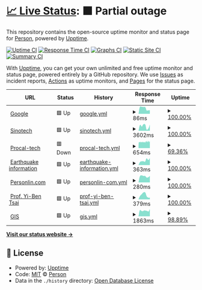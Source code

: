 # [📈 Live Status](https://personlin.github.io/website_uptime): <!--live status--> **🟧 Partial outage**

This repository contains the open-source uptime monitor and status page for [Person](http://personlin.pixnet.net/blog), powered by [Upptime](https://github.com/upptime/upptime).

[![Uptime CI](https://github.com/koj-co/upptime/workflows/Uptime%20CI/badge.svg)](https://github.com/koj-co/upptime/actions?query=workflow%3A%22Uptime+CI%22)
[![Response Time CI](https://github.com/koj-co/upptime/workflows/Response%20Time%20CI/badge.svg)](https://github.com/koj-co/upptime/actions?query=workflow%3A%22Response+Time+CI%22)
[![Graphs CI](https://github.com/koj-co/upptime/workflows/Graphs%20CI/badge.svg)](https://github.com/koj-co/upptime/actions?query=workflow%3A%22Graphs+CI%22)
[![Static Site CI](https://github.com/koj-co/upptime/workflows/Static%20Site%20CI/badge.svg)](https://github.com/koj-co/upptime/actions?query=workflow%3A%22Static+Site+CI%22)
[![Summary CI](https://github.com/koj-co/upptime/workflows/Summary%20CI/badge.svg)](https://github.com/koj-co/upptime/actions?query=workflow%3A%22Summary+CI%22)

With [Upptime](https://upptime.js.org), you can get your own unlimited and free uptime monitor and status page, powered entirely by a GitHub repository. We use [Issues](https://github.com/personlin/website_uptime/issues) as incident reports, [Actions](https://github.com/personlin/website_uptime/actions) as uptime monitors, and [Pages](https://personlin.github.io/website_uptime) for the status page.

<!--start: status pages-->
<!-- This summary is generated by Upptime (https://github.com/upptime/upptime) -->
<!-- Do not edit this manually, your changes will be overwritten -->
<!-- prettier-ignore -->
| URL | Status | History | Response Time | Uptime |
| --- | ------ | ------- | ------------- | ------ |
| <img alt="" src="https://favicons.githubusercontent.com/www.google.com" height="13"> [Google](https://www.google.com) | 🟩 Up | [google.yml](https://github.com/personlin/website_uptime/commits/master/history/google.yml) | <details><summary><img alt="Response time graph" src="./graphs/google/response-time-week.png" height="20"> 86ms</summary><br><a href="https://personlin.github.io/website_uptime/history/google"><img alt="Response time 109" src="https://img.shields.io/endpoint?url=https%3A%2F%2Fraw.githubusercontent.com%2Fpersonlin%2Fwebsite_uptime%2Fmaster%2Fapi%2Fgoogle%2Fresponse-time.json"></a><br><a href="https://personlin.github.io/website_uptime/history/google"><img alt="24-hour response time 56" src="https://img.shields.io/endpoint?url=https%3A%2F%2Fraw.githubusercontent.com%2Fpersonlin%2Fwebsite_uptime%2Fmaster%2Fapi%2Fgoogle%2Fresponse-time-day.json"></a><br><a href="https://personlin.github.io/website_uptime/history/google"><img alt="7-day response time 86" src="https://img.shields.io/endpoint?url=https%3A%2F%2Fraw.githubusercontent.com%2Fpersonlin%2Fwebsite_uptime%2Fmaster%2Fapi%2Fgoogle%2Fresponse-time-week.json"></a><br><a href="https://personlin.github.io/website_uptime/history/google"><img alt="30-day response time 109" src="https://img.shields.io/endpoint?url=https%3A%2F%2Fraw.githubusercontent.com%2Fpersonlin%2Fwebsite_uptime%2Fmaster%2Fapi%2Fgoogle%2Fresponse-time-month.json"></a><br><a href="https://personlin.github.io/website_uptime/history/google"><img alt="1-year response time 109" src="https://img.shields.io/endpoint?url=https%3A%2F%2Fraw.githubusercontent.com%2Fpersonlin%2Fwebsite_uptime%2Fmaster%2Fapi%2Fgoogle%2Fresponse-time-year.json"></a></details> | <details><summary><a href="https://personlin.github.io/website_uptime/history/google">100.00%</a></summary><a href="https://personlin.github.io/website_uptime/history/google"><img alt="All-time uptime 99.99%" src="https://img.shields.io/endpoint?url=https%3A%2F%2Fraw.githubusercontent.com%2Fpersonlin%2Fwebsite_uptime%2Fmaster%2Fapi%2Fgoogle%2Fuptime.json"></a><br><a href="https://personlin.github.io/website_uptime/history/google"><img alt="24-hour uptime 100.00%" src="https://img.shields.io/endpoint?url=https%3A%2F%2Fraw.githubusercontent.com%2Fpersonlin%2Fwebsite_uptime%2Fmaster%2Fapi%2Fgoogle%2Fuptime-day.json"></a><br><a href="https://personlin.github.io/website_uptime/history/google"><img alt="7-day uptime 100.00%" src="https://img.shields.io/endpoint?url=https%3A%2F%2Fraw.githubusercontent.com%2Fpersonlin%2Fwebsite_uptime%2Fmaster%2Fapi%2Fgoogle%2Fuptime-week.json"></a><br><a href="https://personlin.github.io/website_uptime/history/google"><img alt="30-day uptime 99.95%" src="https://img.shields.io/endpoint?url=https%3A%2F%2Fraw.githubusercontent.com%2Fpersonlin%2Fwebsite_uptime%2Fmaster%2Fapi%2Fgoogle%2Fuptime-month.json"></a><br><a href="https://personlin.github.io/website_uptime/history/google"><img alt="1-year uptime 99.99%" src="https://img.shields.io/endpoint?url=https%3A%2F%2Fraw.githubusercontent.com%2Fpersonlin%2Fwebsite_uptime%2Fmaster%2Fapi%2Fgoogle%2Fuptime-year.json"></a></details>
| <img alt="" src="https://favicons.githubusercontent.com/www.sinotech.org.tw" height="13"> [Sinotech](https://www.sinotech.org.tw) | 🟩 Up | [sinotech.yml](https://github.com/personlin/website_uptime/commits/master/history/sinotech.yml) | <details><summary><img alt="Response time graph" src="./graphs/sinotech/response-time-week.png" height="20"> 3602ms</summary><br><a href="https://personlin.github.io/website_uptime/history/sinotech"><img alt="Response time 2753" src="https://img.shields.io/endpoint?url=https%3A%2F%2Fraw.githubusercontent.com%2Fpersonlin%2Fwebsite_uptime%2Fmaster%2Fapi%2Fsinotech%2Fresponse-time.json"></a><br><a href="https://personlin.github.io/website_uptime/history/sinotech"><img alt="24-hour response time 4716" src="https://img.shields.io/endpoint?url=https%3A%2F%2Fraw.githubusercontent.com%2Fpersonlin%2Fwebsite_uptime%2Fmaster%2Fapi%2Fsinotech%2Fresponse-time-day.json"></a><br><a href="https://personlin.github.io/website_uptime/history/sinotech"><img alt="7-day response time 3602" src="https://img.shields.io/endpoint?url=https%3A%2F%2Fraw.githubusercontent.com%2Fpersonlin%2Fwebsite_uptime%2Fmaster%2Fapi%2Fsinotech%2Fresponse-time-week.json"></a><br><a href="https://personlin.github.io/website_uptime/history/sinotech"><img alt="30-day response time 2753" src="https://img.shields.io/endpoint?url=https%3A%2F%2Fraw.githubusercontent.com%2Fpersonlin%2Fwebsite_uptime%2Fmaster%2Fapi%2Fsinotech%2Fresponse-time-month.json"></a><br><a href="https://personlin.github.io/website_uptime/history/sinotech"><img alt="1-year response time 2753" src="https://img.shields.io/endpoint?url=https%3A%2F%2Fraw.githubusercontent.com%2Fpersonlin%2Fwebsite_uptime%2Fmaster%2Fapi%2Fsinotech%2Fresponse-time-year.json"></a></details> | <details><summary><a href="https://personlin.github.io/website_uptime/history/sinotech">100.00%</a></summary><a href="https://personlin.github.io/website_uptime/history/sinotech"><img alt="All-time uptime 99.84%" src="https://img.shields.io/endpoint?url=https%3A%2F%2Fraw.githubusercontent.com%2Fpersonlin%2Fwebsite_uptime%2Fmaster%2Fapi%2Fsinotech%2Fuptime.json"></a><br><a href="https://personlin.github.io/website_uptime/history/sinotech"><img alt="24-hour uptime 100.00%" src="https://img.shields.io/endpoint?url=https%3A%2F%2Fraw.githubusercontent.com%2Fpersonlin%2Fwebsite_uptime%2Fmaster%2Fapi%2Fsinotech%2Fuptime-day.json"></a><br><a href="https://personlin.github.io/website_uptime/history/sinotech"><img alt="7-day uptime 100.00%" src="https://img.shields.io/endpoint?url=https%3A%2F%2Fraw.githubusercontent.com%2Fpersonlin%2Fwebsite_uptime%2Fmaster%2Fapi%2Fsinotech%2Fuptime-week.json"></a><br><a href="https://personlin.github.io/website_uptime/history/sinotech"><img alt="30-day uptime 99.84%" src="https://img.shields.io/endpoint?url=https%3A%2F%2Fraw.githubusercontent.com%2Fpersonlin%2Fwebsite_uptime%2Fmaster%2Fapi%2Fsinotech%2Fuptime-month.json"></a><br><a href="https://personlin.github.io/website_uptime/history/sinotech"><img alt="1-year uptime 99.84%" src="https://img.shields.io/endpoint?url=https%3A%2F%2Fraw.githubusercontent.com%2Fpersonlin%2Fwebsite_uptime%2Fmaster%2Fapi%2Fsinotech%2Fuptime-year.json"></a></details>
| <img alt="" src="https://favicons.githubusercontent.com/iot.procal-tech.com" height="13"> [Procal-tech](http://iot.procal-tech.com) | 🟥 Down | [procal-tech.yml](https://github.com/personlin/website_uptime/commits/master/history/procal-tech.yml) | <details><summary><img alt="Response time graph" src="./graphs/procal-tech/response-time-week.png" height="20"> 654ms</summary><br><a href="https://personlin.github.io/website_uptime/history/procal-tech"><img alt="Response time 601" src="https://img.shields.io/endpoint?url=https%3A%2F%2Fraw.githubusercontent.com%2Fpersonlin%2Fwebsite_uptime%2Fmaster%2Fapi%2Fprocal-tech%2Fresponse-time.json"></a><br><a href="https://personlin.github.io/website_uptime/history/procal-tech"><img alt="24-hour response time 733" src="https://img.shields.io/endpoint?url=https%3A%2F%2Fraw.githubusercontent.com%2Fpersonlin%2Fwebsite_uptime%2Fmaster%2Fapi%2Fprocal-tech%2Fresponse-time-day.json"></a><br><a href="https://personlin.github.io/website_uptime/history/procal-tech"><img alt="7-day response time 654" src="https://img.shields.io/endpoint?url=https%3A%2F%2Fraw.githubusercontent.com%2Fpersonlin%2Fwebsite_uptime%2Fmaster%2Fapi%2Fprocal-tech%2Fresponse-time-week.json"></a><br><a href="https://personlin.github.io/website_uptime/history/procal-tech"><img alt="30-day response time 601" src="https://img.shields.io/endpoint?url=https%3A%2F%2Fraw.githubusercontent.com%2Fpersonlin%2Fwebsite_uptime%2Fmaster%2Fapi%2Fprocal-tech%2Fresponse-time-month.json"></a><br><a href="https://personlin.github.io/website_uptime/history/procal-tech"><img alt="1-year response time 601" src="https://img.shields.io/endpoint?url=https%3A%2F%2Fraw.githubusercontent.com%2Fpersonlin%2Fwebsite_uptime%2Fmaster%2Fapi%2Fprocal-tech%2Fresponse-time-year.json"></a></details> | <details><summary><a href="https://personlin.github.io/website_uptime/history/procal-tech">69.36%</a></summary><a href="https://personlin.github.io/website_uptime/history/procal-tech"><img alt="All-time uptime 63.49%" src="https://img.shields.io/endpoint?url=https%3A%2F%2Fraw.githubusercontent.com%2Fpersonlin%2Fwebsite_uptime%2Fmaster%2Fapi%2Fprocal-tech%2Fuptime.json"></a><br><a href="https://personlin.github.io/website_uptime/history/procal-tech"><img alt="24-hour uptime 61.79%" src="https://img.shields.io/endpoint?url=https%3A%2F%2Fraw.githubusercontent.com%2Fpersonlin%2Fwebsite_uptime%2Fmaster%2Fapi%2Fprocal-tech%2Fuptime-day.json"></a><br><a href="https://personlin.github.io/website_uptime/history/procal-tech"><img alt="7-day uptime 69.36%" src="https://img.shields.io/endpoint?url=https%3A%2F%2Fraw.githubusercontent.com%2Fpersonlin%2Fwebsite_uptime%2Fmaster%2Fapi%2Fprocal-tech%2Fuptime-week.json"></a><br><a href="https://personlin.github.io/website_uptime/history/procal-tech"><img alt="30-day uptime 63.49%" src="https://img.shields.io/endpoint?url=https%3A%2F%2Fraw.githubusercontent.com%2Fpersonlin%2Fwebsite_uptime%2Fmaster%2Fapi%2Fprocal-tech%2Fuptime-month.json"></a><br><a href="https://personlin.github.io/website_uptime/history/procal-tech"><img alt="1-year uptime 63.49%" src="https://img.shields.io/endpoint?url=https%3A%2F%2Fraw.githubusercontent.com%2Fpersonlin%2Fwebsite_uptime%2Fmaster%2Fapi%2Fprocal-tech%2Fuptime-year.json"></a></details>
| <img alt="" src="https://favicons.githubusercontent.com/earthquake.personlin.com" height="13"> [Earthquake information](https://earthquake.personlin.com/) | 🟩 Up | [earthquake-information.yml](https://github.com/personlin/website_uptime/commits/master/history/earthquake-information.yml) | <details><summary><img alt="Response time graph" src="./graphs/earthquake-information/response-time-week.png" height="20"> 363ms</summary><br><a href="https://personlin.github.io/website_uptime/history/earthquake-information"><img alt="Response time 322" src="https://img.shields.io/endpoint?url=https%3A%2F%2Fraw.githubusercontent.com%2Fpersonlin%2Fwebsite_uptime%2Fmaster%2Fapi%2Fearthquake-information%2Fresponse-time.json"></a><br><a href="https://personlin.github.io/website_uptime/history/earthquake-information"><img alt="24-hour response time 539" src="https://img.shields.io/endpoint?url=https%3A%2F%2Fraw.githubusercontent.com%2Fpersonlin%2Fwebsite_uptime%2Fmaster%2Fapi%2Fearthquake-information%2Fresponse-time-day.json"></a><br><a href="https://personlin.github.io/website_uptime/history/earthquake-information"><img alt="7-day response time 363" src="https://img.shields.io/endpoint?url=https%3A%2F%2Fraw.githubusercontent.com%2Fpersonlin%2Fwebsite_uptime%2Fmaster%2Fapi%2Fearthquake-information%2Fresponse-time-week.json"></a><br><a href="https://personlin.github.io/website_uptime/history/earthquake-information"><img alt="30-day response time 322" src="https://img.shields.io/endpoint?url=https%3A%2F%2Fraw.githubusercontent.com%2Fpersonlin%2Fwebsite_uptime%2Fmaster%2Fapi%2Fearthquake-information%2Fresponse-time-month.json"></a><br><a href="https://personlin.github.io/website_uptime/history/earthquake-information"><img alt="1-year response time 322" src="https://img.shields.io/endpoint?url=https%3A%2F%2Fraw.githubusercontent.com%2Fpersonlin%2Fwebsite_uptime%2Fmaster%2Fapi%2Fearthquake-information%2Fresponse-time-year.json"></a></details> | <details><summary><a href="https://personlin.github.io/website_uptime/history/earthquake-information">100.00%</a></summary><a href="https://personlin.github.io/website_uptime/history/earthquake-information"><img alt="All-time uptime 100.00%" src="https://img.shields.io/endpoint?url=https%3A%2F%2Fraw.githubusercontent.com%2Fpersonlin%2Fwebsite_uptime%2Fmaster%2Fapi%2Fearthquake-information%2Fuptime.json"></a><br><a href="https://personlin.github.io/website_uptime/history/earthquake-information"><img alt="24-hour uptime 100.00%" src="https://img.shields.io/endpoint?url=https%3A%2F%2Fraw.githubusercontent.com%2Fpersonlin%2Fwebsite_uptime%2Fmaster%2Fapi%2Fearthquake-information%2Fuptime-day.json"></a><br><a href="https://personlin.github.io/website_uptime/history/earthquake-information"><img alt="7-day uptime 100.00%" src="https://img.shields.io/endpoint?url=https%3A%2F%2Fraw.githubusercontent.com%2Fpersonlin%2Fwebsite_uptime%2Fmaster%2Fapi%2Fearthquake-information%2Fuptime-week.json"></a><br><a href="https://personlin.github.io/website_uptime/history/earthquake-information"><img alt="30-day uptime 100.00%" src="https://img.shields.io/endpoint?url=https%3A%2F%2Fraw.githubusercontent.com%2Fpersonlin%2Fwebsite_uptime%2Fmaster%2Fapi%2Fearthquake-information%2Fuptime-month.json"></a><br><a href="https://personlin.github.io/website_uptime/history/earthquake-information"><img alt="1-year uptime 100.00%" src="https://img.shields.io/endpoint?url=https%3A%2F%2Fraw.githubusercontent.com%2Fpersonlin%2Fwebsite_uptime%2Fmaster%2Fapi%2Fearthquake-information%2Fuptime-year.json"></a></details>
| <img alt="" src="https://favicons.githubusercontent.com/www.personlin.com" height="13"> [Personlin.com](https://www.personlin.com/) | 🟩 Up | [personlin-com.yml](https://github.com/personlin/website_uptime/commits/master/history/personlin-com.yml) | <details><summary><img alt="Response time graph" src="./graphs/personlin-com/response-time-week.png" height="20"> 280ms</summary><br><a href="https://personlin.github.io/website_uptime/history/personlin-com"><img alt="Response time 348" src="https://img.shields.io/endpoint?url=https%3A%2F%2Fraw.githubusercontent.com%2Fpersonlin%2Fwebsite_uptime%2Fmaster%2Fapi%2Fpersonlin-com%2Fresponse-time.json"></a><br><a href="https://personlin.github.io/website_uptime/history/personlin-com"><img alt="24-hour response time 295" src="https://img.shields.io/endpoint?url=https%3A%2F%2Fraw.githubusercontent.com%2Fpersonlin%2Fwebsite_uptime%2Fmaster%2Fapi%2Fpersonlin-com%2Fresponse-time-day.json"></a><br><a href="https://personlin.github.io/website_uptime/history/personlin-com"><img alt="7-day response time 280" src="https://img.shields.io/endpoint?url=https%3A%2F%2Fraw.githubusercontent.com%2Fpersonlin%2Fwebsite_uptime%2Fmaster%2Fapi%2Fpersonlin-com%2Fresponse-time-week.json"></a><br><a href="https://personlin.github.io/website_uptime/history/personlin-com"><img alt="30-day response time 348" src="https://img.shields.io/endpoint?url=https%3A%2F%2Fraw.githubusercontent.com%2Fpersonlin%2Fwebsite_uptime%2Fmaster%2Fapi%2Fpersonlin-com%2Fresponse-time-month.json"></a><br><a href="https://personlin.github.io/website_uptime/history/personlin-com"><img alt="1-year response time 348" src="https://img.shields.io/endpoint?url=https%3A%2F%2Fraw.githubusercontent.com%2Fpersonlin%2Fwebsite_uptime%2Fmaster%2Fapi%2Fpersonlin-com%2Fresponse-time-year.json"></a></details> | <details><summary><a href="https://personlin.github.io/website_uptime/history/personlin-com">100.00%</a></summary><a href="https://personlin.github.io/website_uptime/history/personlin-com"><img alt="All-time uptime 100.00%" src="https://img.shields.io/endpoint?url=https%3A%2F%2Fraw.githubusercontent.com%2Fpersonlin%2Fwebsite_uptime%2Fmaster%2Fapi%2Fpersonlin-com%2Fuptime.json"></a><br><a href="https://personlin.github.io/website_uptime/history/personlin-com"><img alt="24-hour uptime 100.00%" src="https://img.shields.io/endpoint?url=https%3A%2F%2Fraw.githubusercontent.com%2Fpersonlin%2Fwebsite_uptime%2Fmaster%2Fapi%2Fpersonlin-com%2Fuptime-day.json"></a><br><a href="https://personlin.github.io/website_uptime/history/personlin-com"><img alt="7-day uptime 100.00%" src="https://img.shields.io/endpoint?url=https%3A%2F%2Fraw.githubusercontent.com%2Fpersonlin%2Fwebsite_uptime%2Fmaster%2Fapi%2Fpersonlin-com%2Fuptime-week.json"></a><br><a href="https://personlin.github.io/website_uptime/history/personlin-com"><img alt="30-day uptime 100.00%" src="https://img.shields.io/endpoint?url=https%3A%2F%2Fraw.githubusercontent.com%2Fpersonlin%2Fwebsite_uptime%2Fmaster%2Fapi%2Fpersonlin-com%2Fuptime-month.json"></a><br><a href="https://personlin.github.io/website_uptime/history/personlin-com"><img alt="1-year uptime 100.00%" src="https://img.shields.io/endpoint?url=https%3A%2F%2Fraw.githubusercontent.com%2Fpersonlin%2Fwebsite_uptime%2Fmaster%2Fapi%2Fpersonlin-com%2Fuptime-year.json"></a></details>
| <img alt="" src="https://favicons.githubusercontent.com/yibentsai.info" height="13"> [Prof. Yi-Ben Tsai](https://yibentsai.info/) | 🟩 Up | [prof-yi-ben-tsai.yml](https://github.com/personlin/website_uptime/commits/master/history/prof-yi-ben-tsai.yml) | <details><summary><img alt="Response time graph" src="./graphs/prof-yi-ben-tsai/response-time-week.png" height="20"> 379ms</summary><br><a href="https://personlin.github.io/website_uptime/history/prof-yi-ben-tsai"><img alt="Response time 321" src="https://img.shields.io/endpoint?url=https%3A%2F%2Fraw.githubusercontent.com%2Fpersonlin%2Fwebsite_uptime%2Fmaster%2Fapi%2Fprof-yi-ben-tsai%2Fresponse-time.json"></a><br><a href="https://personlin.github.io/website_uptime/history/prof-yi-ben-tsai"><img alt="24-hour response time 151" src="https://img.shields.io/endpoint?url=https%3A%2F%2Fraw.githubusercontent.com%2Fpersonlin%2Fwebsite_uptime%2Fmaster%2Fapi%2Fprof-yi-ben-tsai%2Fresponse-time-day.json"></a><br><a href="https://personlin.github.io/website_uptime/history/prof-yi-ben-tsai"><img alt="7-day response time 379" src="https://img.shields.io/endpoint?url=https%3A%2F%2Fraw.githubusercontent.com%2Fpersonlin%2Fwebsite_uptime%2Fmaster%2Fapi%2Fprof-yi-ben-tsai%2Fresponse-time-week.json"></a><br><a href="https://personlin.github.io/website_uptime/history/prof-yi-ben-tsai"><img alt="30-day response time 321" src="https://img.shields.io/endpoint?url=https%3A%2F%2Fraw.githubusercontent.com%2Fpersonlin%2Fwebsite_uptime%2Fmaster%2Fapi%2Fprof-yi-ben-tsai%2Fresponse-time-month.json"></a><br><a href="https://personlin.github.io/website_uptime/history/prof-yi-ben-tsai"><img alt="1-year response time 321" src="https://img.shields.io/endpoint?url=https%3A%2F%2Fraw.githubusercontent.com%2Fpersonlin%2Fwebsite_uptime%2Fmaster%2Fapi%2Fprof-yi-ben-tsai%2Fresponse-time-year.json"></a></details> | <details><summary><a href="https://personlin.github.io/website_uptime/history/prof-yi-ben-tsai">100.00%</a></summary><a href="https://personlin.github.io/website_uptime/history/prof-yi-ben-tsai"><img alt="All-time uptime 100.00%" src="https://img.shields.io/endpoint?url=https%3A%2F%2Fraw.githubusercontent.com%2Fpersonlin%2Fwebsite_uptime%2Fmaster%2Fapi%2Fprof-yi-ben-tsai%2Fuptime.json"></a><br><a href="https://personlin.github.io/website_uptime/history/prof-yi-ben-tsai"><img alt="24-hour uptime 100.00%" src="https://img.shields.io/endpoint?url=https%3A%2F%2Fraw.githubusercontent.com%2Fpersonlin%2Fwebsite_uptime%2Fmaster%2Fapi%2Fprof-yi-ben-tsai%2Fuptime-day.json"></a><br><a href="https://personlin.github.io/website_uptime/history/prof-yi-ben-tsai"><img alt="7-day uptime 100.00%" src="https://img.shields.io/endpoint?url=https%3A%2F%2Fraw.githubusercontent.com%2Fpersonlin%2Fwebsite_uptime%2Fmaster%2Fapi%2Fprof-yi-ben-tsai%2Fuptime-week.json"></a><br><a href="https://personlin.github.io/website_uptime/history/prof-yi-ben-tsai"><img alt="30-day uptime 100.00%" src="https://img.shields.io/endpoint?url=https%3A%2F%2Fraw.githubusercontent.com%2Fpersonlin%2Fwebsite_uptime%2Fmaster%2Fapi%2Fprof-yi-ben-tsai%2Fuptime-month.json"></a><br><a href="https://personlin.github.io/website_uptime/history/prof-yi-ben-tsai"><img alt="1-year uptime 100.00%" src="https://img.shields.io/endpoint?url=https%3A%2F%2Fraw.githubusercontent.com%2Fpersonlin%2Fwebsite_uptime%2Fmaster%2Fapi%2Fprof-yi-ben-tsai%2Fuptime-year.json"></a></details>
| <img alt="" src="https://favicons.githubusercontent.com/gis.geo.ncu.edu.tw" height="13"> [GIS](http://gis.geo.ncu.edu.tw) | 🟩 Up | [gis.yml](https://github.com/personlin/website_uptime/commits/master/history/gis.yml) | <details><summary><img alt="Response time graph" src="./graphs/gis/response-time-week.png" height="20"> 1863ms</summary><br><a href="https://personlin.github.io/website_uptime/history/gis"><img alt="Response time 1797" src="https://img.shields.io/endpoint?url=https%3A%2F%2Fraw.githubusercontent.com%2Fpersonlin%2Fwebsite_uptime%2Fmaster%2Fapi%2Fgis%2Fresponse-time.json"></a><br><a href="https://personlin.github.io/website_uptime/history/gis"><img alt="24-hour response time 2347" src="https://img.shields.io/endpoint?url=https%3A%2F%2Fraw.githubusercontent.com%2Fpersonlin%2Fwebsite_uptime%2Fmaster%2Fapi%2Fgis%2Fresponse-time-day.json"></a><br><a href="https://personlin.github.io/website_uptime/history/gis"><img alt="7-day response time 1863" src="https://img.shields.io/endpoint?url=https%3A%2F%2Fraw.githubusercontent.com%2Fpersonlin%2Fwebsite_uptime%2Fmaster%2Fapi%2Fgis%2Fresponse-time-week.json"></a><br><a href="https://personlin.github.io/website_uptime/history/gis"><img alt="30-day response time 1797" src="https://img.shields.io/endpoint?url=https%3A%2F%2Fraw.githubusercontent.com%2Fpersonlin%2Fwebsite_uptime%2Fmaster%2Fapi%2Fgis%2Fresponse-time-month.json"></a><br><a href="https://personlin.github.io/website_uptime/history/gis"><img alt="1-year response time 1797" src="https://img.shields.io/endpoint?url=https%3A%2F%2Fraw.githubusercontent.com%2Fpersonlin%2Fwebsite_uptime%2Fmaster%2Fapi%2Fgis%2Fresponse-time-year.json"></a></details> | <details><summary><a href="https://personlin.github.io/website_uptime/history/gis">98.89%</a></summary><a href="https://personlin.github.io/website_uptime/history/gis"><img alt="All-time uptime 98.74%" src="https://img.shields.io/endpoint?url=https%3A%2F%2Fraw.githubusercontent.com%2Fpersonlin%2Fwebsite_uptime%2Fmaster%2Fapi%2Fgis%2Fuptime.json"></a><br><a href="https://personlin.github.io/website_uptime/history/gis"><img alt="24-hour uptime 100.00%" src="https://img.shields.io/endpoint?url=https%3A%2F%2Fraw.githubusercontent.com%2Fpersonlin%2Fwebsite_uptime%2Fmaster%2Fapi%2Fgis%2Fuptime-day.json"></a><br><a href="https://personlin.github.io/website_uptime/history/gis"><img alt="7-day uptime 98.89%" src="https://img.shields.io/endpoint?url=https%3A%2F%2Fraw.githubusercontent.com%2Fpersonlin%2Fwebsite_uptime%2Fmaster%2Fapi%2Fgis%2Fuptime-week.json"></a><br><a href="https://personlin.github.io/website_uptime/history/gis"><img alt="30-day uptime 98.74%" src="https://img.shields.io/endpoint?url=https%3A%2F%2Fraw.githubusercontent.com%2Fpersonlin%2Fwebsite_uptime%2Fmaster%2Fapi%2Fgis%2Fuptime-month.json"></a><br><a href="https://personlin.github.io/website_uptime/history/gis"><img alt="1-year uptime 98.74%" src="https://img.shields.io/endpoint?url=https%3A%2F%2Fraw.githubusercontent.com%2Fpersonlin%2Fwebsite_uptime%2Fmaster%2Fapi%2Fgis%2Fuptime-year.json"></a></details>

<!--end: status pages-->

[**Visit our status website →**](https://personlin.github.io/website_uptime)

## 📄 License

- Powered by: [Upptime](https://github.com/upptime/upptime)
- Code: [MIT](./LICENSE) © [Person](http://personlin.pixnet.net/blog)
- Data in the `./history` directory: [Open Database License](https://opendatacommons.org/licenses/odbl/1-0/)

